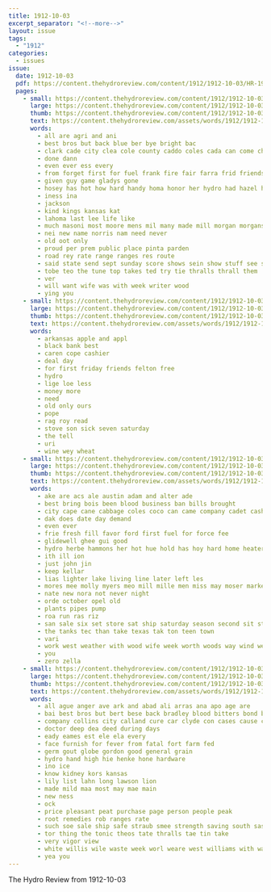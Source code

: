 ```yaml
---
title: 1912-10-03
excerpt_separator: "<!--more-->"
layout: issue
tags:
  - "1912"
categories:
  - issues
issue:
  date: 1912-10-03
  pdf: https://content.thehydroreview.com/content/1912/1912-10-03/HR-1912-10-03.pdf
  pages:
    - small: https://content.thehydroreview.com/content/1912/1912-10-03/small/HR-1912-10-03-01.jpg
      large: https://content.thehydroreview.com/content/1912/1912-10-03/large/HR-1912-10-03-01.jpg
      thumb: https://content.thehydroreview.com/content/1912/1912-10-03/thumbnails/HR-1912-10-03-01.jpg
      text: https://content.thehydroreview.com/assets/words/1912/1912-10-03/HR-1912-10-03-01.txt
      words:
        - all are agri and ani
        - best bros but back blue ber bye bright bac
        - clark cade city clea cole county caddo coles cada can come chere
        - done dann
        - even ever ess every
        - from forget first for fuel frank fire fair farra frid friends
        - given guy game gladys gone
        - hosey has hot how hard handy homa honor her hydro had hazel high hinton
        - iness ina
        - jackson
        - kind kings kansas kat
        - lahoma last lee life like
        - much masoni most moore mens mil many made mill morgan morgans
        - nei new name norris nam need never
        - old oot only
        - proud per prem public place pinta parden
        - road rey rate range ranges res route
        - said state send sept sunday score shows sein show stuff see saving special son serio silver scott sell stoves school smit sari soe
        - tobe teo the tune top takes ted try tie thralls thrall them
        - ver
        - will want wife was with week writer wood
        - ying you
    - small: https://content.thehydroreview.com/content/1912/1912-10-03/small/HR-1912-10-03-02.jpg
      large: https://content.thehydroreview.com/content/1912/1912-10-03/large/HR-1912-10-03-02.jpg
      thumb: https://content.thehydroreview.com/content/1912/1912-10-03/thumbnails/HR-1912-10-03-02.jpg
      text: https://content.thehydroreview.com/assets/words/1912/1912-10-03/HR-1912-10-03-02.txt
      words:
        - arkansas apple and appl
        - black bank best
        - caren cope cashier
        - deal day
        - for first friday friends felton free
        - hydro
        - lige loe less
        - money more
        - need
        - old only ours
        - pope
        - rag roy read
        - stove son sick seven saturday
        - the tell
        - uri
        - wine wey wheat
    - small: https://content.thehydroreview.com/content/1912/1912-10-03/small/HR-1912-10-03-03.jpg
      large: https://content.thehydroreview.com/content/1912/1912-10-03/large/HR-1912-10-03-03.jpg
      thumb: https://content.thehydroreview.com/content/1912/1912-10-03/thumbnails/HR-1912-10-03-03.jpg
      text: https://content.thehydroreview.com/assets/words/1912/1912-10-03/HR-1912-10-03-03.txt
      words:
        - ake are acs ale austin adam and alter ade
        - best bring bois been blood business ban bills brought
        - city cape cane cabbage coles coco can came company cadet cash cattle coats chance corn
        - dak does date day demand
        - even ever
        - frie fresh fill favor ford first fuel for force fee
        - glidewell ghee gui good
        - hydro herbe hammons her hot hue hold has hoy hard home heater house hor
        - ith ill ion
        - just john jin
        - keep kellar
        - lias lighter lake living line later left les
        - mores mee molly myers meo mill mille men miss may moser market
        - nate new nora not never night
        - orde october opel old
        - plants pipes pump
        - roa run ras riz
        - san sale six set store sat ship saturday season second sit standard styles seat sands state
        - the tanks tec than take texas tak ton teen town
        - vari
        - work west weather with wood wife week worth woods way wind well washington will watch
        - you
        - zero zella
    - small: https://content.thehydroreview.com/content/1912/1912-10-03/small/HR-1912-10-03-04.jpg
      large: https://content.thehydroreview.com/content/1912/1912-10-03/large/HR-1912-10-03-04.jpg
      thumb: https://content.thehydroreview.com/content/1912/1912-10-03/thumbnails/HR-1912-10-03-04.jpg
      text: https://content.thehydroreview.com/assets/words/1912/1912-10-03/HR-1912-10-03-04.txt
      words:
        - all ague anger ave ark and abad ali arras ana apo age are
        - bai best bros but bert bese back bradley blood bitters bond bere bar
        - company collins city calland cure car clyde con cases cause col chill close
        - doctor deep dea deed during days
        - eady eames est ele ela every
        - face furnish for fever from fatal fort farm fed
        - germ gout globe gordon good general grain
        - hydro hand high hie henke hone hardware
        - ino ice
        - know kidney kors kansas
        - lily list lahn long lawson lion
        - made mild maa most may mae main
        - new ness
        - ock
        - price pleasant peat purchase page person people peak
        - root remedies rob ranges rate
        - such soe sale ship safe straub smee strength saving south sas sone seas stoves state sai sayre style sessa surgeon smith sed sick shone styles soto school student sunday stock
        - tor thing the tonic theos tate thralls tae tin take
        - very vigor view
        - white willis wile waste week worl weare west williams with waters worlds want weak wire will wil
        - yea you
---
```


The Hydro Review from 1912-10-03

<!--more-->

